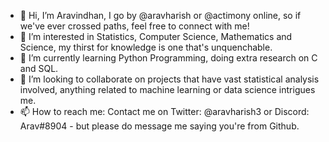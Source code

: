 - 👋 Hi, I’m Aravindhan, I go by @aravharish or @actimony online, so if we've ever crossed paths, feel free to connect with me!
- 👀 I’m interested in Statistics, Computer Science, Mathematics and Science, my thirst for knowledge is one that's unquenchable.
- 🌱 I’m currently learning Python Programming, doing extra research on C and SQL.
- 💞️ I’m looking to collaborate on projects that have vast statistical analysis involved, anything related to machine learning or data science intrigues me.
- 📫 How to reach me:
Contact me on Twitter: @aravharish3
or Discord: Arav#8904 - but please do message me saying you're from Github.

<!---
aravharish/aravharish is a ✨ special ✨ repository because its `README.md` (this file) appears on your GitHub profile.
You can click the Preview link to take a look at your changes.
--->

